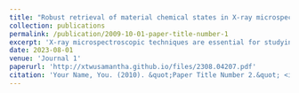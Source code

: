 ```yaml
---
title: "Robust retrieval of material chemical states in X-ray microspectroscopy"
collection: publications
permalink: /publication/2009-10-01-paper-title-number-1
excerpt: 'X-ray microspectroscopic techniques are essential for studying morphological and chemical changes in materials, providing high-resolution structural and spectroscopic information. However, its practical data analysis for reliably retrieving the chemical states remains a major obstacle to accelerating the fundamental understanding of materials in many research fields. In this work, we propose a novel data formulation model for X-ray microspectroscopy and develop a dedicated unmixing framework to solve this problem, which is robust to noise and spectral variability. Moreover, this framework is not limited to the analysis of two-state material chemistry, making it an effective alternative to conventional and widely-used methods. In addition, an alternative directional multiplier method with provable convergence is applied to obtain the solution efficiently. Our framework can accurately identify and characterize chemical states in complex and heterogeneous samples, even under challenging conditions such as low signal-to-noise ratios and overlapping spectral features. Extensive experimental results on simulated and real datasets demonstrate its effectiveness and reliability.'
date: 2023-08-01
venue: 'Journal 1'
paperurl: 'http://xtwusamantha.github.io/files/2308.04207.pdf'
citation: 'Your Name, You. (2010). &quot;Paper Title Number 2.&quot; <i>Journal 1</i>. 1(2).'
---
```


